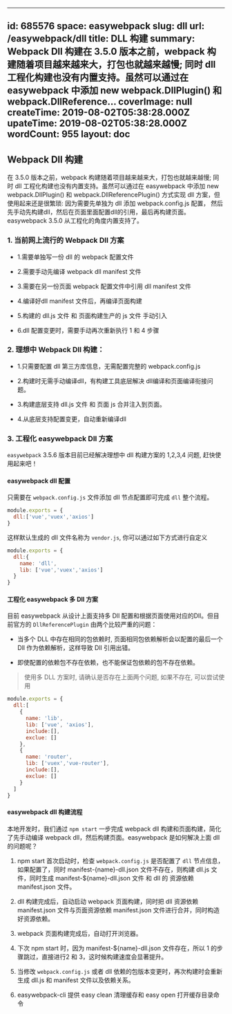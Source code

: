 
---
id: 685576
space: easywebpack
slug: dll
url: /easywebpack/dll
title: DLL 构建
summary: Webpack Dll 构建在 3.5.0 版本之前，webpack 构建随着项目越来越来大，打包也就越来越慢; 同时 dll 工程化构建也没有内置支持。虽然可以通过在 easywebpack 中添加 new webpack.DllPlugin() 和 webpack.DllReference...
coverImage: null
createTime: 2019-08-02T05:38:28.000Z 
upateTime: 2019-08-02T05:38:28.000Z
wordCount: 955
layout: doc
---

## Webpack Dll 构建

在 3.5.0 版本之前，webpack 构建随着项目越来越来大，打包也就越来越慢; 同时 dll 工程化构建也没有内置支持。虽然可以通过在 easywebpack 中添加 new webpack.DllPlugin() 和 webpack.DllReferencePlugin() 方式实现 dll 方案，但使用起来还是很繁琐: 因为需要先单独为 dll 添加 webpack.config.js 配置， 然后先手动先构建dll，然后在页面里面配置dll的引用，最后再构建页面。easywebpack 3.5.0 从工程化的角度内置支持了。


### 1. 当前网上流行的 Webpack Dll 方案

- 1.需要单独写一份 dll 的 webpack 配置文件

- 2.需要手动先编译 webpack dll manifest 文件

- 3.需要在另一份页面 webpack 配置文件中引用 dll manifest 文件

- 4.编译好dll manifest 文件后，再编译页面构建

- 5.构建的 dll.js 文件 和 页面构建生产的 js 文件 手动引入

- 6.dll 配置变更时，需要手动再次重新执行 1 和 4 步骤



### 2. 理想中 Webpack Dll 构建：

- 1.只需要配置 dll 第三方库信息，无需配置完整的 webpack.config.js

- 2.构建时无需手动编译dll，有构建工具底层解决 dll编译和页面编译衔接问题。

- 3.构建底层支持 dll.js 文件 和 页面 js 合并注入到页面。

- 4.从底层支持配置变更，自动重新编译dll



### 3. 工程化 easywebpack Dll 方案

`easywebpack` 3.5.6 版本目前已经解决理想中 dll 构建方案的 1,2,3,4 问题, 赶快使用起来吧！


#### easywebpack dll 配置

只需要在 `webpack.config.js` 文件添加 dll 节点配置即可完成 `dll` 整个流程。

```javascript
module.exports = {
  dll:['vue','vuex','axios']
}
```

这样默认生成的 dll 文件名称为 `vendor.js`, 你可以通过如下方式进行自定义

```javascript
module.exports = {
  dll:{
    name: 'dll',
    lib: ['vue','vuex','axios']
  }
}
```


#### 工程化 easywebpack 多 Dll 方案

目前 easywebpack 从设计上面支持多 Dll 配置和根据页面使用对应的Dll。但目前官方的 `DllReferencePlugin` 由两个比较严重的问题：

- 当多个 DLL 中存在相同的包依赖时, 页面相同包依赖解析会以配置的最后一个 Dll 作为依赖解析，这样导致 Dll 引用出错。

- 即使配置的依赖包不存在依赖，也不能保证包依赖的包不存在依赖。


> 使用多 DLL 方案时, 请确认是否存在上面两个问题, 如果不存在, 可以尝试使用


```javascript
module.exports = {
  dll:[
    {
      name: 'lib',
      lib: ['vue', 'axios'],
      include:[],
      exclue: []
    },
    {
      name: 'router',
      lib: ['vuex','vue-router'],
      include:[],
      exclue: []
    }
  ]
}
```


#### easywebpack dll 构建流程

本地开发时，我们通过 `npm start` 一步完成 webpack dll 构建和页面构建，简化了先手动编译 webpack dll，然后构建页面。easywebpack 是如何解决上面 dll 的问题呢？

1. npm start 首次启动时，检查 `webpack.config.js` 是否配置了 `dll` 节点信息， 如果配置了，同时 manifest-{name}-dll.json 文件不存在，则构建 dll.js 文件，同时生成 manifest-${name}-dll.json 文件 和 dll 的 资源依赖 manifest.json 文件。

2. dll 构建完成后，自动启动 webpack 页面构建，同时把 dll 资源依赖 manifest.json 文件与页面资源依赖 manifest.json 文件进行合并，同时构造好资源依赖。

3. webpack 页面构建完成后，自动打开浏览器。

4. 下次 npm start 时，因为 manifest-${name}-dll.json 文件存在，所以 1 的步骤跳过，直接进行2 和 3，这时候构建速度会显著提升。

5. 当修改 `webpack.config.js` 或者 dll 依赖的包版本变更时，再次构建时会重新生成 dll.js 和 manifest 文件以及依赖关系。

6. easywebpack-cli 提供 easy clean 清理缓存和 easy open 打开缓存目录命令



  